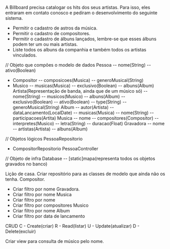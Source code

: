 A Billboard precisa catalogar os hits dos seus artistas. Para isso, eles entraram em
contato conosco e pediram o desenvolvimento do seguinte sistema.
- Permitir o cadastro de astros da música.
- Permitir o cadastro de compositores.
- Permitir o cadastro de álbuns lançados, lembre-se que esses álbuns podem ter um ou mais artistas.
- Liste todos os albuns da companhia e também todos os artistas vinculados.

// Objeto que compões o modelo de dados
Pessoa
  -- nome(String)
  -- ativo(Boolean)
  - Compositor
    -- composicoes(Musica)
    -- generoMusical(String)
  - Musico
    -- musicas(Musica)
    -- exclusivo(Boolean)
    -- albuns(Album)
Artista(Representação de banda, ainda que de um músico só)
  -- nome(String)
  -- musicos(Musico)
  -- albuns(Album)
  -- exclusivo(Boolean)
  -- ativo(Boolean)
  -- type(String)
  -- generoMusical(String)
Album
  -- autor(Artista)
  -- dataLancamento(LocalDate)
  -- musicas(Musica)
  -- nome(String)
  -- participacoes(Artita)
Musica
  -- nome
  -- compositores(Compositor)
  -- interpretes(Musico)
  -- letra(String)
  -- duracao(Float)
Gravadora
  -- nome
  -- artistas(Artista)
  -- albuns(Album)

// Objetos lógicos
PessoaRepositorio
 - CompositorRepositorio
PessoaController

// Objeto de infra
Database
  -- [static]mapa(representa todos os objetos gravados no banco)


Lição de casa.
Criar repositório para as classes de modelo que ainda não os tenha.
Compositor.
 - Criar filtro por nome
Gravadora.
 - Criar filtro por nome
Musica
 - Criar filtro por nome
 - Criar filtro por compositores
Musico
 - Criar filtro por nome
Album
 - Criar filtro por data de lancamento

CRUD
C - Create(criar)
R - Read(listar)
U - Update(atualizar)
D - Delete(excluir)

Criar view para consulta de músico pelo nome.